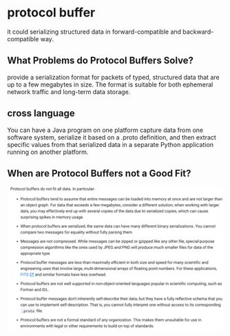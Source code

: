 # protocol buffer

it could serializing structured data in forward-compatible and backward-compatible way.

## What Problems do Protocol Buffers Solve?

provide a serialization format for packets of typed, structured data that are up to a few megabytes in size. The format is suitable for both ephemeral network traffic and long-term data storage.

## cross language

You can have a Java program on one platform capture data from one software system, serialize it based on a .proto definition, and then extract specific values from that serialized data in a separate Python application running on another platform.

## When are Protocol Buffers not a Good Fit?

![29](../Image/Piecemeal_Knowledge/29.png)
